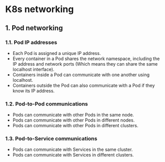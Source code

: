# K8s networking

## 1. Pod networking

### 1.1. Pod IP addresses

- Each Pod is assigned a unique IP address.
- Every container in a Pod shares the network namespace, including the IP address and network ports (Which means they can share the same localhost interface).
- Containers inside a Pod can communicate with one another using localhost.
- Containers outside the Pod can also communicate with a Pod if they know its IP address.

### 1.2. Pod-to-Pod communications

- Pods can communicate with other Pods in the same node.
- Pods can communicate with other Pods in different nodes.
- Pods can communicate with other Pods in different clusters.

### 1.3. Pod-to-Service communications

- Pods can communicate with Services in the same cluster.
- Pods can communicate with Services in different clusters.
